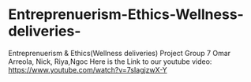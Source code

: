 # Entreprenuerism-Ethics-Wellness-deliveries-
Entreprenuerism &amp; Ethics(Wellness deliveries) Project
Group 7 Omar Arreola, Nick, Riya,Ngoc
Here is the Link to our youtube video: https://www.youtube.com/watch?v=7sIagjzwX-Y
